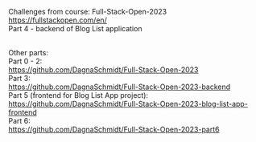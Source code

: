 Challenges from course: Full-Stack-Open-2023 </br>
https://fullstackopen.com/en/  </br>
Part 4 - backend of Blog List application </br></br>

Other parts:</br>
Part 0 - 2:</br>
https://github.com/DagnaSchmidt/Full-Stack-Open-2023</br>
Part 3:</br>
https://github.com/DagnaSchmidt/Full-Stack-Open-2023-backend</br>
Part 5 (frontend for Blog List App project): </br>
https://github.com/DagnaSchmidt/Full-Stack-Open-2023-blog-list-app-frontend</br>
Part 6:</br>
https://github.com/DagnaSchmidt/Full-Stack-Open-2023-part6
